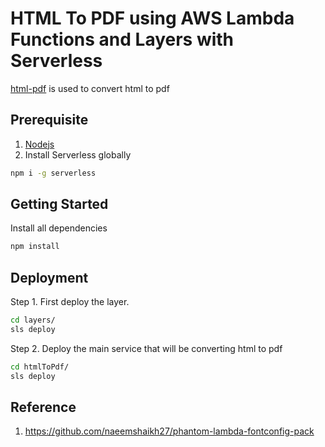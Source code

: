 # HTML To PDF using AWS Lambda Functions and Layers with Serverless

[html-pdf](https://www.npmjs.com/package/html-pdf) is used to convert html to pdf

## Prerequisite

1. [Nodejs](https://nodejs.org/en/download/)
2. Install Serverless globally

```bash
npm i -g serverless
```

## Getting Started

Install all dependencies

```bash
npm install
```

## Deployment

Step 1. First deploy the layer.

```bash
cd layers/
sls deploy
```

Step 2. Deploy the main service that will be converting html to pdf

```bash
cd htmlToPdf/
sls deploy
```

## Reference

1. https://github.com/naeemshaikh27/phantom-lambda-fontconfig-pack
